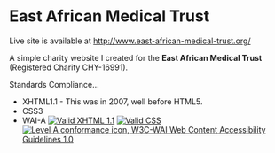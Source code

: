East African Medical Trust
==========================

Live site is available at http://www.east-african-medical-trust.org/

A simple charity website I created for the **East African Medical Trust** (Registered Charity CHY-16991).

Standards Compliance...
* XHTML1.1 - This was in 2007, well before HTML5.
* CSS3
* WAI-A
[![Valid XHTML 1.1](http://www.w3.org/Icons/valid-xhtml11)](http://validator.w3.org/check?uri=http%3A%2F%2Feast-african-medical-trust.org)
[![Valid CSS](http://jigsaw.w3.org/css-validator/images/vcss)](https://jigsaw.w3.org/css-validator/validator?uri=east-african-medical-trust.org%2Fresources%2Fstyles%2Fstyles.css)
[![Level A conformance icon, W3C-WAI Web Content Accessibility Guidelines 1.0](http://www.w3.org/WAI/wcag1A)](http://www.w3.org/WAI/WCAG1A-Conformance)
